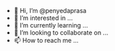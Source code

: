 - 👋 Hi, I’m @penyedaprasa
- 👀 I’m interested in ...
- 🌱 I’m currently learning ...
- 💞️ I’m looking to collaborate on ...
- 📫 How to reach me ...

<!---
penyedaprasa/penyedaprasa is a ✨ special ✨ repository because its `README.md` (this file) appears on your GitHub profile.
You can click the Preview link to take a look at your changes.
--->
